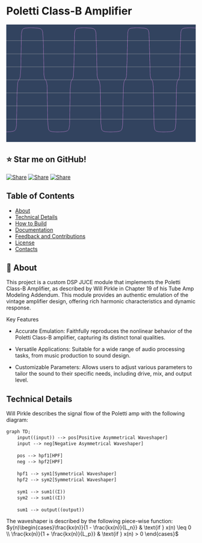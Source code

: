 # Poletti Class-B Amplifier
!["Waveform"](https://github.com/landonviator/Poletti-Class-B-Amplifier/blob/main/assets/waveform.png)

## ⭐ Star me on GitHub!
[![Share](https://img.shields.io/badge/share-0A66C2?logo=linkedin&logoColor=white)](https://www.linkedin.com/in/landon-viator-736bb719a/)
[![Share](https://img.shields.io/badge/share-0088CC?logo=discord&logoColor=white)](https://discord.gg/Rv5MEWgwwQ)
[![Share](https://img.shields.io/badge/share-0088CC?logo=patreon&logoColor=white)](https://www.patreon.com/ViatorDSP)

## Table of Contents
- [About](#-about)
- [Technical Details](#-technical-details)
- [How to Build](#-how-to-build)
- [Documentation](#-documentation)
- [Feedback and Contributions](#-feedback-and-contributions)
- [License](#-license)
- [Contacts](#%EF%B8%8F-contacts)

## 🚀 About
This project is a custom DSP JUCE module that implements the Poletti Class-B Amplifier, as described 
by Will Pirkle in Chapter 19 of his Tube Amp Modeling Addendum. This module provides an authentic 
emulation of the vintage amplifier design, offering rich harmonic characteristics and dynamic response.

Key Features
- Accurate Emulation: Faithfully reproduces the nonlinear behavior of the Poletti Class-B amplifier, 
capturing its distinct tonal qualities.

- Versatile Applications: Suitable for a wide range of audio processing tasks, from music production to 
sound design.

- Customizable Parameters: Allows users to adjust various parameters to tailor the sound to their 
specific needs, including drive, mix, and output level.

## Technical Details
Will Pirkle describes the signal flow of the Poletti amp with the following diagram:
```mermaid
graph TD;
    input((input)) --> pos[Positive Asymmetrical Waveshaper]
    input --> neg[Negative Asymmetrical Waveshaper]
    
    pos --> hpf1[HPF]
    neg --> hpf2[HPF]
    
    hpf1 --> sym1[Symmetrical Waveshaper]
    hpf2 --> sym2[Symmetrical Waveshaper]
    
    sym1 --> sum1((Σ))
    sym2 --> sum1((Σ))
    
    sum1 --> output((output))
```
The waveshaper is described by the following piece-wise function:
$y(n)\begin{cases}\frac{kx(n)}{1 - \frac{kx(n)}{L_n}} & \text{if } x(n) \leq 0 \\
\frac{kx(n)}{1 + \frac{kx(n)}{L_p}} & \text{if } x(n) > 0 \end{cases}$
